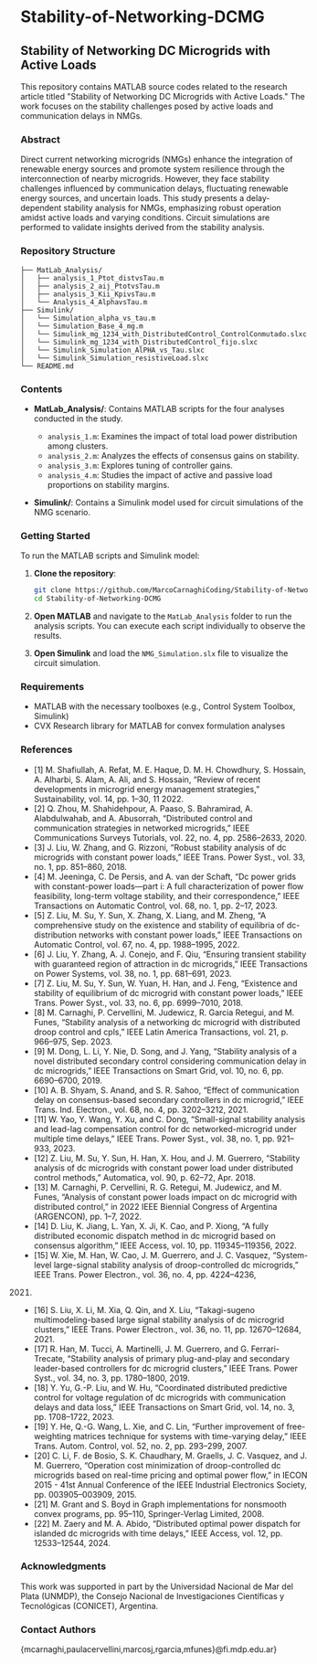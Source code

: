 # Stability-of-Networking-DCMG

## Stability of Networking DC Microgrids with Active Loads

This repository contains MATLAB source codes related to the research article titled "Stability of Networking DC Microgrids with Active Loads." The work focuses on the stability challenges posed by active loads and communication delays in NMGs.

### Abstract

Direct current networking microgrids (NMGs) enhance the integration of renewable energy sources and promote system resilience through the interconnection of nearby microgrids. However, they face stability challenges influenced by communication delays, fluctuating renewable energy sources, and uncertain loads. This study presents a delay-dependent stability analysis for NMGs, emphasizing robust operation amidst active loads and varying conditions. Circuit simulations are performed to validate insights derived from the stability analysis.

### Repository Structure

```plaintext
├── MatLab_Analysis/
│   ├── analysis_1_Ptot_distvsTau.m
│   ├── analysis_2_aij_PtotvsTau.m
│   ├── analysis_3_Kii_KpivsTau.m
│   └── Analysis_4_AlphavsTau.m
├── Simulink/
│   └── Simulation_alpha_vs_tau.m
│   └── Simulation_Base_4_mg.m
│   └── Simulink_mg_1234_with_DistributedControl_ControlConmutado.slxc
│   └── Simulink_mg_1234_with_DistributedControl_fijo.slxc
│   └── Simulink_Simulation_AlPHA_vs_Tau.slxc
│   └── Simulink_Simulation_resistiveLoad.slxc
└── README.md
```

### Contents

- **MatLab_Analysis/**: Contains MATLAB scripts for the four analyses conducted in the study.
  - `analysis_1.m`: Examines the impact of total load power distribution among clusters.
  - `analysis_2.m`: Analyzes the effects of consensus gains on stability.
  - `analysis_3.m`: Explores tuning of controller gains.
  - `analysis_4.m`: Studies the impact of active and passive load proportions on stability margins.

- **Simulink/**: Contains a Simulink model used for circuit simulations of the NMG scenario.
  

### Getting Started

To run the MATLAB scripts and Simulink model:

1. **Clone the repository**:
   ```bash
   git clone https://github.com/MarcoCarnaghiCoding/Stability-of-Networking-DCMG.git
   cd Stability-of-Networking-DCMG
   ```

2. **Open MATLAB** and navigate to the `MatLab_Analysis` folder to run the analysis scripts. You can execute each script individually to observe the results.

3. **Open Simulink** and load the `NMG_Simulation.slx` file to visualize the circuit simulation.

### Requirements

- MATLAB with the necessary toolboxes (e.g., Control System Toolbox, Simulink)
- CVX Research library for MATLAB for convex formulation analyses

### References

+ [1] M. Shafiullah, A. Refat, M. E. Haque, D. M. H. Chowdhury, S. Hossain, A. Alharbi, S. Alam, A. Ali, and S. Hossain, “Review of recent developments in microgrid energy management strategies,”
Sustainability, vol. 14, pp. 1–30, 11 2022.
+ [2] Q. Zhou, M. Shahidehpour, A. Paaso, S. Bahramirad, A. Alabdulwahab, and A. Abusorrah, “Distributed control and communication strategies in networked microgrids,” IEEE Communications Surveys Tutorials, vol. 22, no. 4, pp. 2586–2633, 2020.
+ [3] J. Liu, W. Zhang, and G. Rizzoni, “Robust stability analysis of dc microgrids with constant power loads,” IEEE Trans. Power Syst., vol. 33, no. 1, pp. 851–860, 2018.
+ [4] M. Jeeninga, C. De Persis, and A. van der Schaft, “Dc power grids with constant-power loads—part i: A full characterization of power flow feasibility, long-term voltage stability, and their correspondence,” IEEE Transactions on Automatic Control, vol. 68, no. 1, pp. 2–17, 2023.
+ [5] Z. Liu, M. Su, Y. Sun, X. Zhang, X. Liang, and M. Zheng, “A comprehensive study on the existence and stability of equilibria of dc-distribution networks with constant power loads,” IEEE Transactions
on Automatic Control, vol. 67, no. 4, pp. 1988–1995, 2022.
+ [6] J. Liu, Y. Zhang, A. J. Conejo, and F. Qiu, “Ensuring transient stability with guaranteed region of attraction in dc microgrids,” IEEE Transactions on Power Systems, vol. 38, no. 1, pp. 681–691, 2023.
+ [7] Z. Liu, M. Su, Y. Sun, W. Yuan, H. Han, and J. Feng, “Existence and stability of equilibrium of dc microgrid with constant power loads,” IEEE Trans. Power Syst., vol. 33, no. 6, pp. 6999–7010, 2018.
+ [8] M. Carnaghi, P. Cervellini, M. Judewicz, R. Garcia Retegui, and M. Funes, “Stability analysis of a networking dc microgrid with distributed droop control and cpls,” IEEE Latin America Transactions,
vol. 21, p. 966–975, Sep. 2023.
+ [9] M. Dong, L. Li, Y. Nie, D. Song, and J. Yang, “Stability analysis of a novel distributed secondary control considering communication delay in dc microgrids,” IEEE Transactions on Smart Grid, vol. 10, no. 6,
pp. 6690–6700, 2019.
+ [10] A. B. Shyam, S. Anand, and S. R. Sahoo, “Effect of communication delay on consensus-based secondary controllers in dc microgrid,” IEEE Trans. Ind. Electron., vol. 68, no. 4, pp. 3202–3212, 2021.
+ [11] W. Yao, Y. Wang, Y. Xu, and C. Dong, “Small-signal stability analysis and lead-lag compensation control for dc networked-microgrid under multiple time delays,” IEEE Trans. Power Syst., vol. 38, no. 1,
pp. 921–933, 2023.
+ [12] Z. Liu, M. Su, Y. Sun, H. Han, X. Hou, and J. M. Guerrero, “Stability analysis of dc microgrids with constant power load under distributed control methods,” Automatica, vol. 90, p. 62–72, Apr. 2018.
+ [13] M. Carnaghi, P. Cervellini, R. G. Retegui, M. Judewicz, and M. Funes, “Analysis of constant power loads impact on dc microgrid with distributed control,” in 2022 IEEE Biennial Congress of Argentina
(ARGENCON), pp. 1–7, 2022.
+ [14] D. Liu, K. Jiang, L. Yan, X. Ji, K. Cao, and P. Xiong, “A fully distributed economic dispatch method in dc microgrid based on consensus algorithm,” IEEE Access, vol. 10, pp. 119345–119356, 2022.
+ [15] W. Xie, M. Han, W. Cao, J. M. Guerrero, and J. C. Vasquez, “System-level large-signal stability analysis of droop-controlled dc microgrids,” IEEE Trans. Power Electron., vol. 36, no. 4, pp. 4224–4236,
2021.
+ [16] S. Liu, X. Li, M. Xia, Q. Qin, and X. Liu, “Takagi-sugeno multimodeling-based large signal stability analysis of dc microgrid clusters,” IEEE Trans. Power Electron., vol. 36, no. 11, pp. 12670–12684, 2021.
+ [17] R. Han, M. Tucci, A. Martinelli, J. M. Guerrero, and G. Ferrari-Trecate, “Stability analysis of primary plug-and-play and secondary leader-based controllers for dc microgrid clusters,” IEEE Trans. Power Syst., vol. 34, no. 3, pp. 1780–1800, 2019.
+ [18] Y. Yu, G.-P. Liu, and W. Hu, “Coordinated distributed predictive control for voltage regulation of dc microgrids with communication delays and data loss,” IEEE Transactions on Smart Grid, vol. 14, no. 3,
pp. 1708–1722, 2023.
+ [19] Y. He, Q.-G. Wang, L. Xie, and C. Lin, “Further improvement of free-weighting matrices technique for systems with time-varying delay,” IEEE Trans. Autom. Control, vol. 52, no. 2, pp. 293–299, 2007.
+ [20] C. Li, F. de Bosio, S. K. Chaudhary, M. Graells, J. C. Vasquez, and J. M. Guerrero, “Operation cost minimization of droop-controlled dc microgrids based on real-time pricing and optimal power flow,” in IECON 2015 - 41st Annual Conference of the IEEE Industrial Electronics Society, pp. 003905–003909, 2015.
+ [21] M. Grant and S. Boyd in Graph implementations for nonsmooth convex programs, pp. 95–110, Springer-Verlag Limited, 2008.
+ [22] M. Zaery and M. A. Abido, “Distributed optimal power dispatch for islanded dc microgrids with time delays,” IEEE Access, vol. 12, pp. 12533–12544, 2024.


### Acknowledgments

This work was supported in part by the Universidad Nacional de Mar del Plata (UNMDP), the Consejo Nacional de Investigaciones Científicas y Tecnológicas (CONICET), Argentina.


### Contact Authors

{mcarnaghi,paulacervellini,marcosj,rgarcia,mfunes}@fi.mdp.edu.ar}


